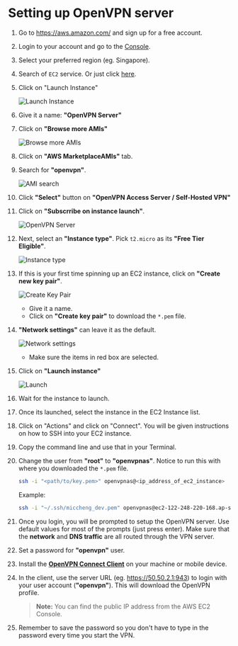 # Setting up OpenVPN server

1. Go to <https://aws.amazon.com/> and sign up for a free account.
2. Login to your account and go to the [Console](https://console.aws.amazon.com/console/).
3. Select your preferred region (eg. Singapore).
4. Search of `EC2` service. Or just click [here](https://ap-southeast-1.console.aws.amazon.com/ec2/home).
5. Click on "Launch Instance"

	![Launch Instance](./images/1_launch_instance.png)

6. Give it a name: **"OpenVPN Server"**
7. Click on **"Browse more AMIs"**

	![Browse more AMIs](./images/2_launch_form.png)
	
8. Click on **"AWS MarketplaceAMIs"** tab.
9. Search for **"openvpn"**.

	![AMI search](./images/3_search_ami.png)

10. Click **"Select"** button on **"OpenVPN Access Server / Self-Hosted VPN"**

11. Click on **"Subscrribe on instance launch"**.

	![OpenVPN Server](./images/4_openvpn_server_info.png)
	
12. Next, select an **"Instance type"**. Pick `t2.micro` as its **"Free Tier Eligible"**.

	![Instance type](./images/5_instance_type.png)
	
13. If this is your first time spinning up an EC2 instance, click on **"Create new key pair"**.

	![Create Key Pair](./images/6_create_key_pair.png)
	
	- Give it a name.
	- Click on **"Create key pair"** to download the `*.pem` file.

14. **"Network settings"** can leave it as the default.

	![Network settings](./images/7_network_settings.png)
	
	- Make sure the items in red box are selected.

15. Click on **"Launch instance"**

	![Launch](./images/8_launch_instance.png)
	
16. Wait for the instance to launch.
17. Once its launched, select the instance in the EC2 Instance list.
18. Click on "Actions" and click on "Connect". You will be given instructions on how to SSH into your EC2 instance.
19. Copy the command line and use that in your Terminal.
20. Change the user from **"root"** to **"openvpnas"**. Notice to run this with where you downloaded the `*.pem` file.

	```bash
 	ssh -i "<path/to/key.pem>" openvpnas@<ip_address_of_ec2_instance>
 	```

 	Example:
	```bash
 	ssh -i "~/.ssh/miccheng_dev.pem" openvpnas@ec2-122-248-220-168.ap-southeast-1.compute.amazonaws.com
 	```

23. Once you login, you will be prompted to setup the OpenVPN server. Use default values for most of the prompts (just press enter). Make sure that the **network** and **DNS traffic** are all routed through the VPN server.
25. Set a password for **"openvpn"** user.
26. Install the [**OpenVPN Connect Client**](https://openvpn.net/client/) on your machine or mobile device.
27. In the client, use the server URL (eg. https://50.50.2.1:943) to login with your user account (**"openvpn"**). This will download the OpenVPN profile.

 	> **Note:** You can find the public IP address from the AWS EC2 Console.

29. Remember to save the password so you don't have to type in the password every time you start the VPN.

